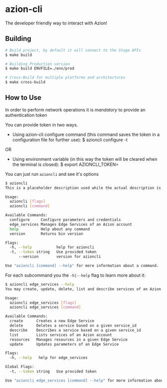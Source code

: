 # azion-cli

The developer friendly way to interact with Azion!

## Building

```sh
# Build project, by default it will connect to the Stage APIs
$ make build

# Building Production version
$ make build ENVFILE=./env/prod

# Cross-Build for multiple platforms and architectures
$ make cross-build
```

## How to Use

In order to perform network operations it is *mandatory* to provide an authentication token

You can provide token in two ways.
* Using azion-cli configure command (this command saves the token in a configuration file for further use):
$ azioncli configure -t <authentication token>

OR

* Using environment variable (in this way the token will be cleared when the terminal is closed):
$ export AZIONCLI_TOKEN=<authentication token>


You can just run `azioncli` and see it's options

```sh
$ azioncli
This is a placeholder description used while the actual description is still not ready.

Usage:
  azioncli [flags]
  azioncli [command]

Available Commands:
  configure     Configure parameters and credentials
  edge_services Manages Edge Services of an Azion account
  help          Help about any command
  version       Returns bin version

Flags:
  -h, --help           help for azioncli
  -t, --token string   Use provided token
      --version        version for azioncli

Use "azioncli [command] --help" for more information about a command.
```

For each subcommand you the `-h|--help` flag to learn more about it:
```sh
$ azioncli edge_services --help
You may create, update, delete, list and describe services of an Azion account.

Usage:
  azioncli edge_services [flags]
  azioncli edge_services [command]

Available Commands:
  create      Creates a new Edge Service
  delete      Deletes a service based on a given service_id
  describe    Describes a service based on a given service_id
  list        Lists services of an Azion account
  resources   Manages resources in a given Edge Service
  update      Updates parameters of an Edge Service

Flags:
  -h, --help   help for edge_services

Global Flags:
  -t, --token string   Use provided token

Use "azioncli edge_services [command] --help" for more information about a command.
```
